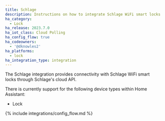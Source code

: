 ```yaml
---
title: Schlage
description: Instructions on how to integrate Schlage WiFi smart locks into Home Assistant.
ha_category:
  - Lock
ha_release: 2023.7.0
ha_iot_class: Cloud Polling
ha_config_flow: true
ha_codeowners:
  - '@dknowles2'
ha_platforms:
  - lock
ha_integration_type: integration
---
```


The Schlage integration provides connectivity with Schlage WiFi smart locks through Schlage's cloud API.

There is currently support for the following device types within Home Assistant:

- Lock

{% include integrations/config_flow.md %}
